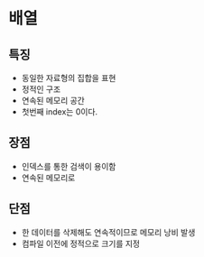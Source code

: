 # 배열 
## 특징
- 동일한 자료형의 집합을 표현 
- 정적인 구조 
- 연속된 메모리 공간
- 첫번째 index는 0이다.

## 장점
- 인덱스를 통한 검색이 용이함
- 연속된 메모리로 

## 단점
- 한 데이터를 삭제해도 연속적이므로 메모리 낭비 발생 
- 컴파일 이전에 정적으로 크기를 지정
